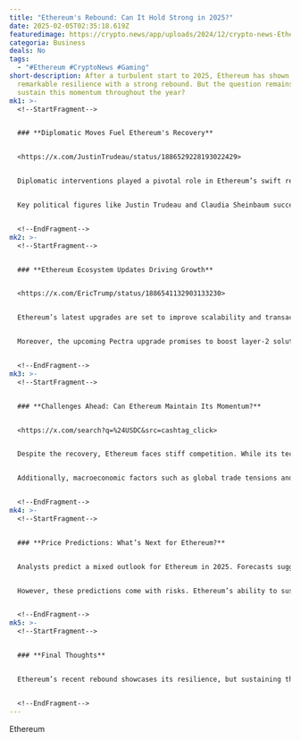 ```yaml
---
title: "Ethereum's Rebound: Can It Hold Strong in 2025?"
date: 2025-02-05T02:35:18.619Z
featuredimage: https://crypto.news/app/uploads/2024/12/crypto-news-Ethereum-dollars-option02-1380x820.webp
categoria: Business
deals: No
tags:
  - "#Ethereum #CryptoNews #Gaming"
short-description: After a turbulent start to 2025, Ethereum has shown
  remarkable resilience with a strong rebound. But the question remains—can it
  sustain this momentum throughout the year?
mk1: >-
  <!--StartFragment-->


  ### **Diplomatic Moves Fuel Ethereum's Recovery**


  <https://x.com/JustinTrudeau/status/1886529228193022429>


  Diplomatic interventions played a pivotal role in Ethereum’s swift recovery. Recent U.S. tariffs on imports from Canada, Mexico, and China shook the global markets, including the crypto sector. However, quick diplomatic efforts led to a temporary pause in these tariffs, restoring investor confidence.


  Key political figures like Justin Trudeau and Claudia Sheinbaum successfully negotiated with the U.S., causing Ethereum's price to bounce from $2,150 to $2,700. High-profile endorsements from influential figures, including Eric Trump, further fueled this rebound, signaling strong institutional interest.


  <!--EndFragment-->
mk2: >-
  <!--StartFragment-->


  ### **Ethereum Ecosystem Updates Driving Growth**


  <https://x.com/EricTrump/status/1886541132903133230>


  Ethereum’s latest upgrades are set to improve scalability and transaction efficiency. The network's gas limit was recently increased, allowing more transactions per block. This marks a significant step since the post-Merge era, enhancing throughput and reducing congestion.


  Moreover, the upcoming Pectra upgrade promises to boost layer-2 solutions like Arbitrum, Optimism, and zkSync. These improvements aim to compete with faster networks like Solana and Avalanche, strengthening Ethereum’s market position.


  <!--EndFragment-->
mk3: >-
  <!--StartFragment-->


  ### **Challenges Ahead: Can Ethereum Maintain Its Momentum?**


  <https://x.com/search?q=%24USDC&src=cashtag_click>


  Despite the recovery, Ethereum faces stiff competition. While its technical upgrades are promising, the crypto landscape is rapidly evolving. Competitors like Solana and Avalanche offer faster transaction speeds at lower costs, challenging Ethereum’s dominance.


  Additionally, macroeconomic factors such as global trade tensions and shifts in investor sentiment could impact Ethereum’s stability. The ETH/BTC ratio has dropped significantly, reflecting Bitcoin’s growing dominance, which may pose further challenges.


  <!--EndFragment-->
mk4: >-
  <!--StartFragment-->


  ### **Price Predictions: What’s Next for Ethereum?**


  Analysts predict a mixed outlook for Ethereum in 2025. Forecasts suggest potential highs between $6,037 and $7,194, depending on market conditions and the success of upcoming upgrades. Long-term projections are even more optimistic, with estimates reaching up to $47,066 by 2030.


  However, these predictions come with risks. Ethereum’s ability to sustain growth will depend on real-world adoption, technological advancements, and its capacity to outperform competitors.


  <!--EndFragment-->
mk5: >-
  <!--StartFragment-->


  ### **Final Thoughts**


  Ethereum’s recent rebound showcases its resilience, but sustaining this growth requires more than just technical upgrades. As the crypto landscape evolves, Ethereum must adapt quickly to maintain its edge. Investors should keep an eye on both market trends and the network’s development roadmap to make informed decisions.


  <!--EndFragment-->
---
```

<!--StartFragment-->

Ethereum

<!--EndFragment-->